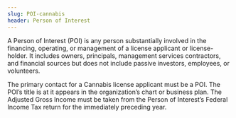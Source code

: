 ```yaml
---
slug: POI-cannabis
header: Person of Interest
---
```


A Person of Interest (POI) is any person substantially involved in the financing, operating, or management of a license applicant or license-holder. It includes owners, principals, management services contractors, and financial sources but does not include passive investors, employees, or volunteers.

The primary contact for a Cannabis license applicant must be a POI. The POI’s title is at it appears in the organization’s chart or business plan. The Adjusted Gross Income must be taken from the Person of Interest’s Federal Income Tax return for the immediately preceding year.
